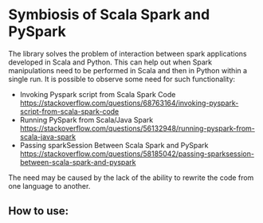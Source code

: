 # Symbiosis of Scala Spark and PySpark

The library solves the problem of interaction between spark applications developed in Scala and Python.
This can help out when Spark manipulations need to be performed in Scala and then in Python within a single run.
It is possible to observe some need for such functionality:

- Invoking Pyspark script from Scala Spark Code
  https://stackoverflow.com/questions/68763164/invoking-pyspark-script-from-scala-spark-code
- Running PySpark from Scala/Java Spark
  https://stackoverflow.com/questions/56132948/running-pyspark-from-scala-java-spark
- Passing sparkSession Between Scala Spark and PySpark
  https://stackoverflow.com/questions/58185042/passing-sparksession-between-scala-spark-and-pyspark

The need may be caused by the lack of the ability to rewrite the code from one language to another.

## How to use:
